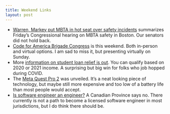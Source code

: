 ```yaml
---
title: Weekend Links
layout: post
---
```

* [Warren, Markey put MBTA in hot seat over safety incidents](https://www.bostonglobe.com/2022/10/14/metro/senator-warren-hold-rare-congressional-hearing-boston-friday-mbta-safety-problems/) summarizes Friday’s Congressional hearing on MBTA safety in Boston. Our senators did not hold back.
* [Code for America Brigade Congress](https://discourse.codeforamerica.org/t/brigade-congress-2022-schedule/1506) is this weekend. Both in-person and virtual options. I am sad to miss it, but presenting virtually on Sunday.
* More [information on student loan relief is out](https://studentaid.gov/manage-loans/forgiveness-cancellation/debt-relief-info). You can qualify based on 2020 or 2021 income. A surprising but big win for folks who job hopped during COVID.
* The [Meta Quest Pro 2](https://www.meta.com/quest/quest-pro/) was unveiled. It’s a neat looking piece of technology, but maybe still more expensive and too low of a battery life than most people would accept.
* [Is software engineer an engineer?](https://news.slashdot.org/story/22/10/14/221214/is-a-software-engineer-an-engineer-alberta-regulator-says-no-riling-the-provinces-tech-sector) A Canadian Province says no. There currently is not a path to become a licensed software engineer in most jurisdictions, but I do think there should be.


